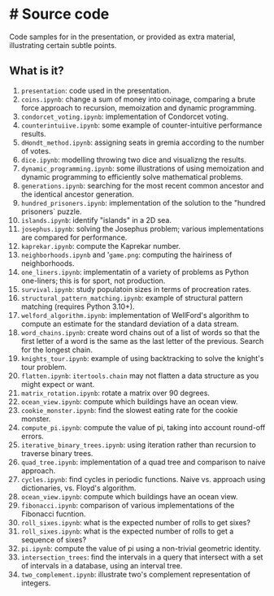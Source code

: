 # # Source code

Code samples for in the presentation, or provided as extra material, illustrating
certain subtle points.


## What is it?

1. `presentation`: code used in the presentation.
1. `coins.ipynb`: change a sum of money into coinage, comparing a brute force
   approach to recursion, memoization and dynamic programming.
1. `condorcet_voting.ipynb`: implementation of Condorcet voting.
1. `counterintuiive.ipynb`: some example of counter-intuitive performance results.
1. `dHondt_method.ipynb`: assigning seats in gremia according to the number of votes.
1. `dice.ipynb`: modelling throwing two dice and visualizng the results.
1. `dynamic_programming.ipynb`: some illustrations of using memoization and
   dynamic programming to efficiently solve mathematical problems.
1. `generations.ipynb`: searching for the most recent common ancestor and the
  identical ancestor generation.
1. `hundred_prisoners.ipynb`: implementation of the solution to the "hundred
   prisoners` puzzle.
1. `islands.ipynb`: identify "islands" in a 2D sea.
1. `josephus.ipynb`: solving the Josephus problem; various implementations are
   compared for performance.
1. `kaprekar.ipynb`: compute the Kaprekar number.
1. `neighborhoods.ipynb` and '`game.png`: computing the hairiness of neighborhoods.
1. `one_liners.ipynb`: implementatin of a variety of problems as Python one-liners;
   this is for sport, not production.
1. `survival.ipynb`: study populatoin sizes in terms of procreation rates.
1. `structural_pattern_matching.ipynb`: example of structural pattern matching
   (requires Python 3.10+).
1. `welford_algorithm.ipynb`: implementation of WellFord's algorithm to compute an
   estimate for the standard deviation of a data stream.
1. `word_chains.ipynb`: create word chains out of a list of words so that the first
   letter of a word is the same as the last letter of the previous.  Search for the
   longest chain.
1. `knights_tour.ipynb`: example of using backtracking to solve the knight's tour
   problem.
1. `flatten.ipynb`: `itertools.chain` may not flatten a data structure as you might
   expect or want.
1. `matrix_rotation.ipynb`: rotate a matrix over 90 degrees.
1. `ocean_view.ipynb`: compute which buildings have an ocean view.
1. `cookie_monster.ipynb`: find the slowest eating rate for the cookie monster.
1. `compute_pi.ipynb`: compute the value of pi, taking into account round-off
   errors.
1. `iterative_binary_trees.ipynb`: using iteration rather than recursion to traverse
   binary trees.
1. `quad_tree.ipynb`: implementation of a quad tree and comparison to naive
   approach.
1. `cycles.ipynb`: find cycles in periodic functions.  Naive vs. approach using
   dictionaries, vs. Floyd's algorithm.
1. `ocean_view.ipynb`: compute which buildings have an ocean view.
1. `fibonacci.ipynb`: comparison of various implementations of the Fibonacci fucntion.
1. `roll_sixes.ipynb`: what is the expected number of rolls to get sixes?
1. `roll_sixes.ipynb`: what is the expected number of rolls to get a sequence of sixes?
1. `pi.ipynb`: compute the value of pi using a non-trivial geometric identity.
1. `intersection_trees`: find the intervals in a query that intersect with a set of
   intervals in a database, using an interval tree.
1. `two_complement.ipynb`: illustrate two's complement representation of integers.
